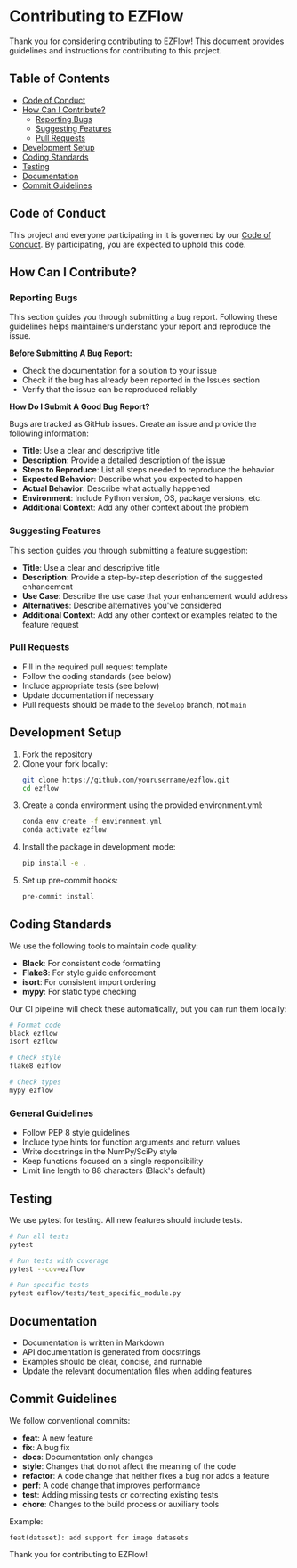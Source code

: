 # Contributing to EZFlow

Thank you for considering contributing to EZFlow! This document provides guidelines and instructions for contributing to this project.

## Table of Contents

- [Code of Conduct](#code-of-conduct)
- [How Can I Contribute?](#how-can-i-contribute)
  - [Reporting Bugs](#reporting-bugs)
  - [Suggesting Features](#suggesting-features)
  - [Pull Requests](#pull-requests)
- [Development Setup](#development-setup)
- [Coding Standards](#coding-standards)
- [Testing](#testing)
- [Documentation](#documentation)
- [Commit Guidelines](#commit-guidelines)

## Code of Conduct

This project and everyone participating in it is governed by our [Code of Conduct](CODE_OF_CONDUCT.md). By participating, you are expected to uphold this code.

## How Can I Contribute?

### Reporting Bugs

This section guides you through submitting a bug report. Following these guidelines helps maintainers understand your report and reproduce the issue.

**Before Submitting A Bug Report:**
- Check the documentation for a solution to your issue
- Check if the bug has already been reported in the Issues section
- Verify that the issue can be reproduced reliably

**How Do I Submit A Good Bug Report?**

Bugs are tracked as GitHub issues. Create an issue and provide the following information:

- **Title**: Use a clear and descriptive title
- **Description**: Provide a detailed description of the issue
- **Steps to Reproduce**: List all steps needed to reproduce the behavior
- **Expected Behavior**: Describe what you expected to happen
- **Actual Behavior**: Describe what actually happened
- **Environment**: Include Python version, OS, package versions, etc.
- **Additional Context**: Add any other context about the problem

### Suggesting Features

This section guides you through submitting a feature suggestion:

- **Title**: Use a clear and descriptive title
- **Description**: Provide a step-by-step description of the suggested enhancement
- **Use Case**: Describe the use case that your enhancement would address
- **Alternatives**: Describe alternatives you've considered
- **Additional Context**: Add any other context or examples related to the feature request

### Pull Requests

- Fill in the required pull request template
- Follow the coding standards (see below)
- Include appropriate tests (see below)
- Update documentation if necessary
- Pull requests should be made to the `develop` branch, not `main`

## Development Setup

1. Fork the repository
2. Clone your fork locally:
   ```bash
   git clone https://github.com/yourusername/ezflow.git
   cd ezflow
   ```
3. Create a conda environment using the provided environment.yml:
   ```bash
   conda env create -f environment.yml
   conda activate ezflow
   ```
4. Install the package in development mode:
   ```bash
   pip install -e .
   ```
5. Set up pre-commit hooks:
   ```bash
   pre-commit install
   ```

## Coding Standards

We use the following tools to maintain code quality:

- **Black**: For consistent code formatting
- **Flake8**: For style guide enforcement
- **isort**: For consistent import ordering
- **mypy**: For static type checking

Our CI pipeline will check these automatically, but you can run them locally:

```bash
# Format code
black ezflow
isort ezflow

# Check style
flake8 ezflow

# Check types
mypy ezflow
```

### General Guidelines

- Follow PEP 8 style guidelines
- Include type hints for function arguments and return values
- Write docstrings in the NumPy/SciPy style
- Keep functions focused on a single responsibility
- Limit line length to 88 characters (Black's default)

## Testing

We use pytest for testing. All new features should include tests.

```bash
# Run all tests
pytest

# Run tests with coverage
pytest --cov=ezflow

# Run specific tests
pytest ezflow/tests/test_specific_module.py
```

## Documentation

- Documentation is written in Markdown
- API documentation is generated from docstrings
- Examples should be clear, concise, and runnable
- Update the relevant documentation files when adding features

## Commit Guidelines

We follow conventional commits:

- **feat**: A new feature
- **fix**: A bug fix
- **docs**: Documentation only changes
- **style**: Changes that do not affect the meaning of the code
- **refactor**: A code change that neither fixes a bug nor adds a feature
- **perf**: A code change that improves performance
- **test**: Adding missing tests or correcting existing tests
- **chore**: Changes to the build process or auxiliary tools

Example:
```
feat(dataset): add support for image datasets
```

Thank you for contributing to EZFlow! 